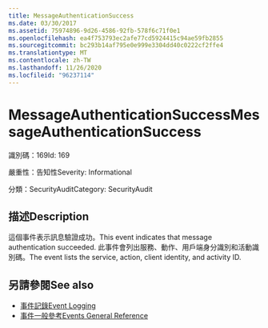```yaml
---
title: MessageAuthenticationSuccess
ms.date: 03/30/2017
ms.assetid: 75974896-9d26-4586-92fb-578f6c71f0e1
ms.openlocfilehash: ea4f753793ec2afe77cd5924415c94ae59fb2855
ms.sourcegitcommit: bc293b14af795e0e999e3304dd40c0222cf2ffe4
ms.translationtype: MT
ms.contentlocale: zh-TW
ms.lasthandoff: 11/26/2020
ms.locfileid: "96237114"
---
```

# <a name="messageauthenticationsuccess"></a><span data-ttu-id="9828c-102">MessageAuthenticationSuccess</span><span class="sxs-lookup"><span data-stu-id="9828c-102">MessageAuthenticationSuccess</span></span>

<span data-ttu-id="9828c-103">識別碼：169</span><span class="sxs-lookup"><span data-stu-id="9828c-103">Id: 169</span></span>  
  
 <span data-ttu-id="9828c-104">嚴重性：告知性</span><span class="sxs-lookup"><span data-stu-id="9828c-104">Severity: Informational</span></span>  
  
 <span data-ttu-id="9828c-105">分類：SecurityAudit</span><span class="sxs-lookup"><span data-stu-id="9828c-105">Category: SecurityAudit</span></span>  
  
## <a name="description"></a><span data-ttu-id="9828c-106">描述</span><span class="sxs-lookup"><span data-stu-id="9828c-106">Description</span></span>  

 <span data-ttu-id="9828c-107">這個事件表示訊息驗證成功。</span><span class="sxs-lookup"><span data-stu-id="9828c-107">This event indicates that message authentication succeeded.</span></span> <span data-ttu-id="9828c-108">此事件會列出服務、動作、用戶端身分識別和活動識別碼。</span><span class="sxs-lookup"><span data-stu-id="9828c-108">The event lists the service, action, client identity, and activity ID.</span></span>  
  
## <a name="see-also"></a><span data-ttu-id="9828c-109">另請參閱</span><span class="sxs-lookup"><span data-stu-id="9828c-109">See also</span></span>

- [<span data-ttu-id="9828c-110">事件記錄</span><span class="sxs-lookup"><span data-stu-id="9828c-110">Event Logging</span></span>](index.md)
- [<span data-ttu-id="9828c-111">事件一般參考</span><span class="sxs-lookup"><span data-stu-id="9828c-111">Events General Reference</span></span>](events-general-reference.md)
